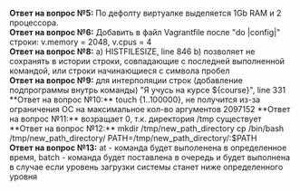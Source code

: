 **Ответ на вопрос №5:**
По дефолту виртуалке выделяется 1Gb RAM и 2 процессора.  
**Ответ на вопрос №6:**
Добавить в файл Vagrantfile после "do |config|" cтроки:
v.memory = 2048, v.cpus = 4  
**Ответ на вопрос №8:** a) HISTFILESIZE, line 846 b) позволяет не сохранять в истории строки, совпадающие с последней выполненной командой, или строки начинающиеся с символа пробел  
**Ответ на вопрос №9:** для интерполяции строк (добавление подпрограммы внутрь команды) "Я учусь на курсе  ${course}", line 331  
**Ответ на вопрос №10:** touch {1..100000}, не получится из-за ограничения ОС на максимальное кол-во аргументов 2097152  
**Ответ на вопрос №11:** возращает 0, т.к. директория /tmp существует  
**Ответ на вопрос №12:**  
mkdir /tmp/new_path_directory  
cp /bin/bash /tmp/new_path_directory/  
PATH=/tmp/new_path_directory/:$PATH  
**Ответ на вопрос №13:** at - команда будет выполенена в определенное время, batch - команда будет поставлена в очередь и будет выполнена в случае если уровень загрузки системы станет ниже определенного уровня